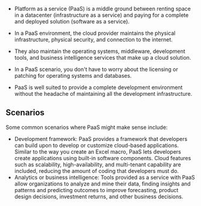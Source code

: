 - Platform as a service (PaaS) is a middle ground between renting space in a datacenter (infrastructure as a service) and paying for a complete and deployed solution (software as a service). 
- In a PaaS environment, the cloud provider maintains the physical infrastructure, physical security, and connection to the internet. 
- They also maintain the operating systems, middleware, development tools, and business intelligence services that make up a cloud solution. 
- In a PaaS scenario, you don't have to worry about the licensing or patching for operating systems and databases.

- PaaS is well suited to provide a complete development environment without the headache of maintaining all the development infrastructure.


## Scenarios

Some common scenarios where PaaS might make sense include:

- Development framework: PaaS provides a framework that developers can build upon to develop or customize cloud-based applications. Similar to the way you create an Excel macro, PaaS lets developers create applications using built-in software components. Cloud features such as scalability, high-availability, and multi-tenant capability are included, reducing the amount of coding that developers must do.
- Analytics or business intelligence: Tools provided as a service with PaaS allow organizations to analyze and mine their data, finding insights and patterns and predicting outcomes to improve forecasting, product design decisions, investment returns, and other business decisions.
